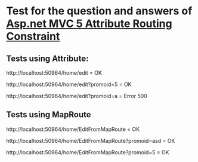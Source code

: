 # Test for the question and answers of [Asp.net MVC 5 Attribute Routing Constraint](https://stackoverflow.com/questions/49523867/asp-net-mvc-5-attribute-routing-constraint/49523891?noredirect=1#comment86065404_49523891)

## Tests using Attribute:
http://localhost:50964/home/edit = OK

http://localhost:50964/home/edit?promoid=5 = OK

http://localhost:50964/home/edit?promoid=a = Error 500


## Tests using MapRoute
http://localhost:50964/home/EditFromMapRoute = OK

http://localhost:50964/home/EditFromMapRoute?promoid=asd = OK

http://localhost:50964/home/EditFromMapRoute?promoid=5 = OK

